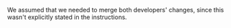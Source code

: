 We assumed that we needed to merge both developers' changes, since this wasn't explicitly stated in the instructions.
